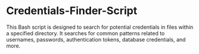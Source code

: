 # Credentials-Finder-Script
This Bash script is designed to search for potential credentials in files within a specified directory. It searches for common patterns related to usernames, passwords, authentication tokens, database credentials, and more.
